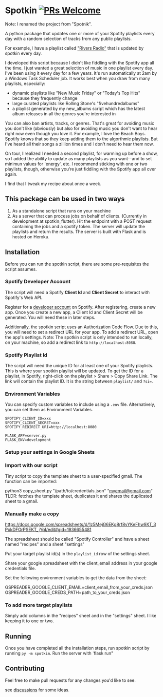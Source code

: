 # Spotkin [![PRs Welcome](https://img.shields.io/badge/PRs-welcome-brightgreen.svg?style=flat-square)](https://makeapullrequest.com)

Note: I renamed the project from "Spotnik".

A python package that updates one or more of your Spotify playlists every day with a random selection of tracks from any public playlists.

For example, I have a playlist called ["Rivers Radio"](https://open.spotify.com/playlist/1HaQfSGjNzIsiC5qOsCUcW?si=861bc59c458b4b0a) that is updated by spotkin every day.

I developed this script because I didn't like fiddling with the Spotify app all the time. I just wanted a great selection of music in one playlist every day. I've been using it every day for a few years. It's run automatically at 2am by a Windows Task Scheduler job. It works best when you draw from many playlists, especially:

- dynamic playlists like "New Music Friday" or "Today's Top Hits" because they frequently change
- large curated playlists like Rolling Stone's "fivehundredalbums"
- a playlist generated by my new_albums script which has the latest album releases in all the genres you're interested in  

You can also ban artists, tracks, or genres. That's great for avoiding music you don't like (obviously) but also for avoiding music you don't want to hear right now even though you love it. For example, I love the Beach Boys. Spotify knows that so they keep adding them to the algorthmic playlists. But I've heard all their songs a zillion times and I don't need to hear them now.

On tour, I realized I needed a second playlist, for warming up before a show, so I added the ability to update as many playlists as you want--and to set minimun values for 'energy', etc. I recommend sticking with one or two playlists, though, otherwise you're just fiddling with the Spotify app all over again.

I find that I tweak my recipe about once a week.

## This package can be used in two ways

1. As a standalone script that runs on your machine
2. As a server that can process jobs on behalf of clients. (Currently in development at spotkin_flutter). Hit the endpoint with a POST request containing the jobs and a spotify token. The server will update the playlists and return the results. The server is built with Flask and is hosted on Heroku.

## Installation

Before you can run the spotkin script, there are some pre-requisites the script assumes.

### Spotify Developer Account

The script will need a Spotify **Client Id** and **Client Secret** to interact with Spotify's Web API.

Register for a [developer account](https://developer.spotify.com) on Spotify. After registering, create a new app. Once you create a new app, a Client Id and Client Secret will be generated. You will need these in later steps.

Additionally, the spotkin script uses an Authorization Code Flow. Due to this, you will need to set a redirect URL for your app. To add a redirect URL, open the app's settings. Note: The spotkin script is only intended to run locally, on your machine, so add a redirect link to `http://localhost:8080`.

### Spotify Playlist Id

The script will need the unique ID for at least one of your Spotify playlists. This is where your spotkin playlist will be updated. To get the ID for a playlist, in Spotify, right-click on the playlist > Share > Copy Share Link. The link will contain the playlist ID. It is the string between `playlist/` and `?si=`.

### Environment Variables

You can specify custom variables to include using a `.env` file.  Alternatively, you can set them as Environment Variables.

```
SPOTIFY_CLIENT_ID=xxx
SPOTIFY_CLIENT_SECRET=xxx
SPOTIFY_REDIRECT_URI=http://localhost:8080

FLASK_APP=server.py
FLASK_ENV=development
```

### Setup your settings in Google Sheets

### Import with our script

Tiny script to copy the template sheet to a user-specified gmail.
The function can be imported:

python3 copy_sheet.py "/path/to/credentials.json" "<myemail@gmail.com>"
TLDR: fetches the template sheet, duplicates it and shares the duplicated sheet to a gmail.

### Manually make a copy

<https://docs.google.com/spreadsheets/d/1z5MejG6EKg8rf8vYKeFhw9XT_3PxkDFOrPSEKT_jYqI/edit#gid=1936655481>

The spreadsheet should be called "Spotify Controller" and have a sheet named "recipes" and a sheet "settings"

Put your target playlist id(s) in the `playlist_id` row of the settings sheet.

Share your google spreadsheet with the client_email address in your google credentials file.

Set the following environment variables to get the data from the sheet:

GSPREADER_GOOGLE_CLIENT_EMAIL=client_email_from_your_creds.json
GSPREADER_GOOGLE_CREDS_PATH=path_to_your_creds.json

### To add more target playlists

Simply add columns in the "recipes" sheet and in the "settings" sheet. I like keeping it to one or two.

## Running

Once you have completed all the installation steps, run spotkin script by running `py -m spotkin`.
Run the server with 'flask run"

## Contributing

Feel free to make pull requests for any changes you'd like to see.  

see [discussions](https://github.com/riverscuomo/spotkin/discussions/11) for some ideas.
